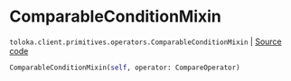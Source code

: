 # ComparableConditionMixin
`toloka.client.primitives.operators.ComparableConditionMixin` | [Source code](https://github.com/Toloka/toloka-kit/blob/v1.2.0.post1/src/client/primitives/operators.py#L179)

```python
ComparableConditionMixin(self, operator: CompareOperator)
```

